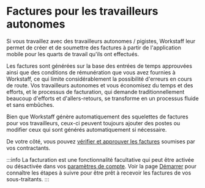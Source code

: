 # Factures pour les travailleurs autonomes

Si vous travaillez avec des travailleurs autonomes / pigistes, Workstaff leur permet de créer et de soumettre des factures à partir de l'application mobile pour les quarts de travail qu'ils ont effectués.

Les factures sont générées sur la base des entrées de temps approuvées ainsi que des conditions de rémunération que vous avez fournies à Workstaff, ce qui limite considérablement la possibilité d'erreurs en cours de route. Vos travailleurs autonomes et vous économisez du temps et des efforts, et le processus de facturation, qui demande traditionnellement beaucoup d'efforts et d'allers-retours, se transforme en un processus fluide et sans embûches.

Bien que Workstaff génère automatiquement des squelettes de factures pour vos travailleurs, ceux-ci peuvent toujours ajouter des postes ou modifier ceux qui sont générés automatiquement si nécessaire.

De votre côté, vous pouvez [vérifier et approuver les factures](workflow.md) soumises par vos contractants.

:::info
La facturation est une fonctionnalité facultative qui peut être activée ou désactivée dans vos [paramètres de compte](../customize/account.md). Voir la page [Démarrer](./get-started.md) pour connaître les étapes à suivre pour être prêt à recevoir les factures de vos sous-traitants.
:::
